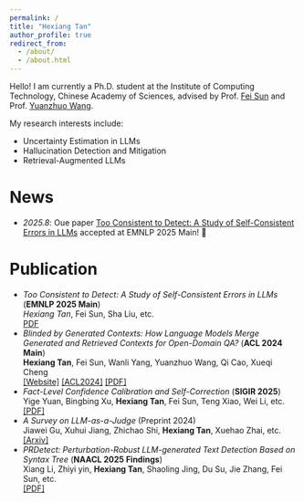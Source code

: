 ```yaml
---
permalink: /
title: "Hexiang Tan"
author_profile: true
redirect_from: 
  - /about/
  - /about.html
---
```


Hello! I am currently a Ph.D. student at the Institute of Computing Technology, Chinese Academy of Sciences, advised by Prof. [Fei Sun](http://ofey.me/) and Prof. [Yuanzhuo Wang](https://scholar.google.com/citations?user=v1KzwYEAAAAJ&hl=en). 

My research interests include:
- Uncertainty Estimation in LLMs
- Hallucination Detection and Mitigation
- Retrieval-Augmented LLMs

News
======
- *2025.8*: Oue paper [Too Consistent to Detect: A Study of Self-Consistent Errors in LLMs](https://arxiv.org/abs/2505.17656) accepted at EMNLP 2025 Main! 🎉 


Publication
======
- *Too Consistent to Detect: A Study of Self-Consistent Errors in LLMs* (**EMNLP 2025 Main**) <br> *Hexiang Tan*, Fei Sun, Sha Liu, etc. <br> [PDF](https://arxiv.org/abs/2505.17656)
- *Blinded by Generated Contexts: How Language Models Merge Generated and Retrieved Contexts for Open-Domain QA?* (**ACL 2024 Main**)  <br>**Hexiang Tan**, Fei Sun, Wanli Yang, Yuanzhuo Wang, Qi Cao, Xueqi Cheng  <br>[[Website]](https://tan-hexiang.github.io/Blinded_by_Generated_Contexts/) [[ACL2024]](https://aclanthology.org/2024.acl-long.337/) [[PDF]](https://aclanthology.org/2024.acl-long.337.pdf)
- *Fact-Level Confidence Calibration and Self-Correction* (**SIGIR 2025**)  <br>Yige Yuan, Bingbing Xu, **Hexiang Tan**, Fei Sun, Teng Xiao, Wei Li, etc.  <br>[[PDF]](https://arxiv.org/abs/2411.13343) 
- *A Survey on LLM-as-a-Judge* (Preprint 2024)  <br>Jiawei Gu, Xuhui Jiang, Zhichao Shi, **Hexiang Tan**, Xuehao Zhai, etc. <br>[[Arxiv]](https://arxiv.org/abs/2411.15594) 
- *PRDetect: Perturbation-Robust LLM-generated Text Detection Based on Syntax Tree* (**NAACL 2025 Findings**) <br>Xiang Li, Zhiyi yin, **Hexiang Tan**, Shaoling Jing, Du Su, Jie Zhang, Fei Sun, etc. <br>
[[PDF]](https://aclanthology.org/2025.findings-naacl.464/)

